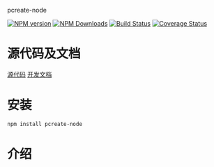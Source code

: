pcreate-node


[![NPM version][npm-image]][npm-url]
[![NPM Downloads][downloads-image]][npm-url]
[![Build Status](https://travis-ci.org/heifade/pcreate-node.svg?branch=master)](https://travis-ci.org/heifade/pcreate-node)
[![Coverage Status](https://coveralls.io/repos/github/heifade/pcreate-node/badge.svg?branch=master)](https://coveralls.io/github/heifade/pcreate-node?branch=master)

[npm-image]: https://img.shields.io/npm/v/pcreate-node.svg?style=flat-square
[npm-url]: https://npmjs.org/package/pcreate-node
[downloads-image]: https://img.shields.io/npm/dm/pcreate-node.svg

# 源代码及文档
[源代码](https://github.com/heifade/pcreate-node)
[开发文档](https://heifade.github.io/pcreate-node/)

# 安装
```bash
npm install pcreate-node
```

# 介绍
